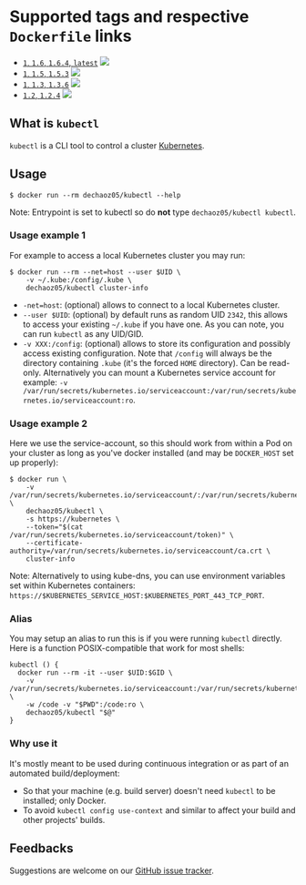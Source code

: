 # Supported tags and respective `Dockerfile` links

  * [`1`, `1.6`, `1.6.4`, `latest`](https://github.com/dechaoz05/docker-kubectl/blob/master/Dockerfile) [![](https://images.microbadger.com/badges/image/wernight/kubectl.svg)](https://microbadger.com/images/wernight/kubectl "Get your own image badge on microbadger.com")
  * [`1`, `1.5`, `1.5.3`](https://github.com/wernight/docker-kubectl/blob/master/Dockerfile) [![](https://images.microbadger.com/badges/image/wernight/kubectl:1.5.3.svg)](https://microbadger.com/images/wernight/kubectl:1.5.3 "Get your own image badge on microbadger.com")
  * [`1`, `1.3`, `1.3.6`](https://github.com/wernight/docker-kubectl/blob/v1.3.6/Dockerfile) [![](https://images.microbadger.com/badges/image/wernight/kubectl:1.3.6.svg)](https://microbadger.com/images/wernight/kubectl:1.3.6 "Get your own image badge on microbadger.com")
  * [`1.2`, `1.2.4`](https://github.com/wernight/docker-kubectl/blob/v1.2.4/Dockerfile) [![](https://images.microbadger.com/badges/image/wernight/kubectl:1.2.4.svg)](https://microbadger.com/images/wernight/kubectl:1.2.4 "Get your own image badge on microbadger.com")

## What is `kubectl`

`kubectl` is a CLI tool to control a cluster [Kubernetes](http://kubernetes.io/).

## Usage

    $ docker run --rm dechaoz05/kubectl --help

Note: Entrypoint is set to kubectl so do **not** type `dechaoz05/kubectl kubectl`.

### Usage example 1

For example to access a local Kubernetes cluster you may run:

    $ docker run --rm --net=host --user $UID \
        -v ~/.kube:/config/.kube \
        dechaoz05/kubectl cluster-info

  * `-net=host`: (optional) allows to connect to a local Kubernetes cluster.
  * `--user $UID`: (optional) by default runs as random UID `2342`, this allows to access your existing `~/.kube` if you have one. As you can note, you can run `kubectl` as any UID/GID.
  * `-v XXX:/config`: (optional) allows to store its configuration and possibly access existing configuration. Note that `/config` will always be the directory containing `.kube` (it's the forced `HOME` directory). Can be read-only. Alternatively you can mount a Kubernetes service account for example: `-v /var/run/secrets/kubernetes.io/serviceaccount:/var/run/secrets/kubernetes.io/serviceaccount:ro`.

### Usage example 2

Here we use the service-account, so this should work from within a Pod on your cluster as long as you've docker installed (and may be `DOCKER_HOST` set up properly):

    $ docker run \
        -v /var/run/secrets/kubernetes.io/serviceaccount/:/var/run/secrets/kubernetes.io/serviceaccount/:ro \
        dechaoz05/kubectl \
        -s https://kubernetes \
        --token="$(cat /var/run/secrets/kubernetes.io/serviceaccount/token)" \
        --certificate-authority=/var/run/secrets/kubernetes.io/serviceaccount/ca.crt \
        cluster-info

Note: Alternatively to using kube-dns, you can use environment variables set within Kubernetes containers: `https://$KUBERNETES_SERVICE_HOST:$KUBERNETES_PORT_443_TCP_PORT`.

### Alias

You may setup an alias to run this is if you were running `kubectl` directly.
Here is a function POSIX-compatible that work for most shells:

    kubectl () {
      docker run --rm -it --user $UID:$GID \
        -v /var/run/secrets/kubernetes.io/serviceaccount:/var/run/secrets/kubernetes.io/serviceaccount:ro \
        -w /code -v "$PWD":/code:ro \
        dechaoz05/kubectl "$@"
    }

### Why use it

It's mostly meant to be used during continuous integration or as part of an automated build/deployment:

  * So that your machine (e.g. build server) doesn't need `kubectl` to be installed; only Docker.
  * To avoid `kubectl config use-context` and similar to affect your build and other projects' builds.

## Feedbacks

Suggestions are welcome on our [GitHub issue tracker](https://github.com/dechaoz05/docker-kubectl/issues).
